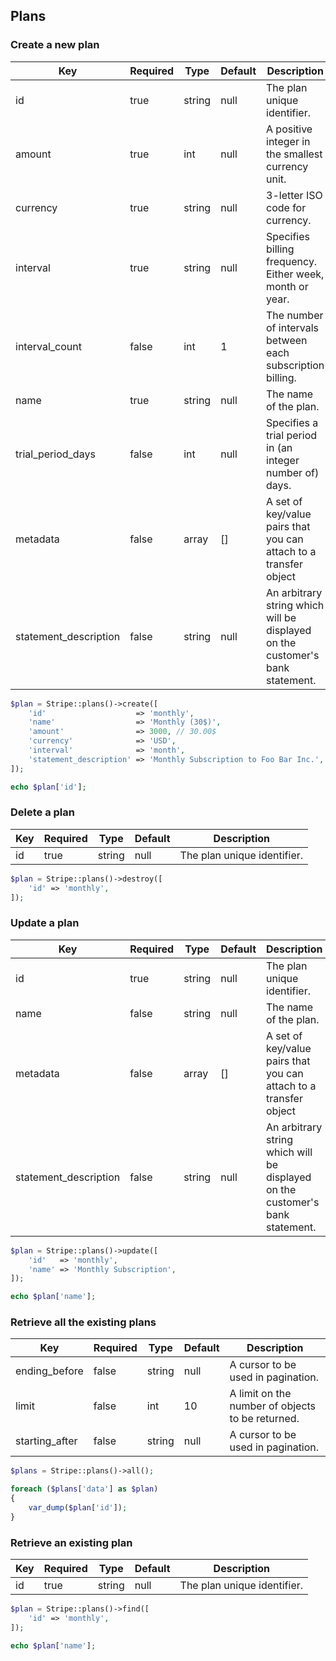 ## Plans

### Create a new plan

Key                   | Required | Type   | Default | Description
--------------------- | -------- | ------ | ------- | --------------------------
id                    | true     | string | null    | The plan unique identifier.
amount                | true     | int    | null    | A positive integer in the smallest currency unit.
currency              | true     | string | null    | 3-letter ISO code for currency.
interval              | true     | string | null    | Specifies billing frequency. Either week, month or year.
interval_count        | false    | int    | 1       | The number of intervals between each subscription billing.
name                  | true     | string | null    | The name of the plan.
trial_period_days     | false    | int    | null    | Specifies a trial period in (an integer number of) days.
metadata              | false    | array  | []      | A set of key/value pairs that you can attach to a transfer object
statement_description | false    | string | null    | An arbitrary string which will be displayed on the customer's bank statement.

```php
$plan = Stripe::plans()->create([
	'id'                    => 'monthly',
	'name'                  => 'Monthly (30$)',
	'amount'                => 3000, // 30.00$
	'currency'              => 'USD',
	'interval'              => 'month',
	'statement_description' => 'Monthly Subscription to Foo Bar Inc.',
]);

echo $plan['id'];
```

### Delete a plan

Key | Required | Type   | Default | Description
--- | -------- | ------ | ------- | --------------------------------------------
id  | true     | string | null    | The plan unique identifier.

```php
$plan = Stripe::plans()->destroy([
	'id' => 'monthly',
]);
```

### Update a plan

Key                   | Required | Type   | Default | Description
--------------------- | -------- | ------ | ------- | --------------------------
id                    | true     | string | null    | The plan unique identifier.
name                  | false    | string | null    | The name of the plan.
metadata              | false    | array  | []      | A set of key/value pairs that you can attach to a transfer object
statement_description | false    | string | null    | An arbitrary string which will be displayed on the customer's bank statement.

```php
$plan = Stripe::plans()->update([
	'id'   => 'monthly',
	'name' => 'Monthly Subscription',
]);

echo $plan['name'];
```

### Retrieve all the existing plans

Key            | Required | Type   | Default | Description
-------------- | -------- | ------ | ------- | ---------------------------------
ending_before  | false    | string | null    | A cursor to be used in pagination.
limit          | false    | int    | 10      | A limit on the number of objects to be returned.
starting_after | false    | string | null    | A cursor to be used in pagination.

```php
$plans = Stripe::plans()->all();

foreach ($plans['data'] as $plan)
{
	var_dump($plan['id']);
}
```

### Retrieve an existing plan

Key | Required | Type   | Default | Description
--- | -------- | ------ | ------- | --------------------------------------------
id  | true     | string | null    | The plan unique identifier.

```php
$plan = Stripe::plans()->find([
	'id' => 'monthly',
]);

echo $plan['name'];
```
